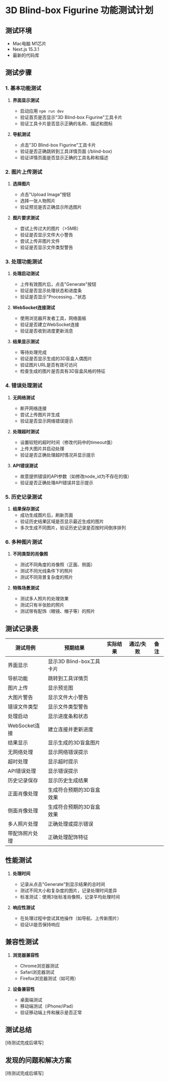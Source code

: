 # 3D Blind-box Figurine 功能测试计划

## 测试环境

- Mac电脑 M1芯片
- Next.js 15.3.1
- 最新的代码库

## 测试步骤

### 1. 基本功能测试

1. **界面显示测试**
   - 启动应用 `npm run dev`
   - 验证首页是否显示"3D Blind-box Figurine"工具卡片
   - 验证工具卡片是否显示正确的名称、描述和图标

2. **导航测试**
   - 点击"3D Blind-box Figurine"工具卡片
   - 验证是否正确跳转到工具详情页面 (/blind-box)
   - 验证详情页面是否显示正确的工具名称和描述

### 2. 图片上传测试

1. **选择图片**
   - 点击"Upload Image"按钮
   - 选择一张人物照片
   - 验证预览是否正确显示所选图片

2. **图片要求测试**
   - 尝试上传过大的图片（>5MB）
   - 验证是否显示文件大小警告
   - 尝试上传非图片文件
   - 验证是否显示文件类型警告

### 3. 处理功能测试

1. **处理启动测试**
   - 上传有效图片后，点击"Generate"按钮
   - 验证是否显示处理状态和进度条
   - 验证是否显示"Processing..."状态

2. **WebSocket连接测试**
   - 使用浏览器开发者工具，网络面板
   - 验证是否建立WebSocket连接
   - 验证是否收到进度更新消息

3. **结果显示测试**
   - 等待处理完成
   - 验证是否显示生成的3D盲盒人偶图片
   - 验证图片URL是否有效可访问
   - 检查生成的图片是否具有3D盲盒风格的特征

### 4. 错误处理测试

1. **无网络测试**
   - 断开网络连接
   - 尝试上传图片并生成
   - 验证是否显示网络错误提示

2. **处理超时测试**
   - 设置较短的超时时间（修改代码中的timeout值）
   - 上传大图片并启动处理
   - 验证是否正确处理超时情况并显示提示

3. **API错误测试**
   - 故意提供错误的API参数（如修改node_id为不存在的值）
   - 验证是否正确处理API错误并显示提示

### 5. 历史记录测试

1. **结果保存测试**
   - 成功生成图片后，刷新页面
   - 验证历史结果区域是否显示最近生成的图片
   - 多次生成不同图片，验证历史记录是否按时间倒序排列

### 6. 多种图片测试

1. **不同类型的肖像照**
   - 测试不同角度的肖像照（正面、侧面）
   - 测试不同光线条件下的照片
   - 测试不同背景复杂度的照片

2. **特殊场景测试**
   - 测试多人照片的处理效果
   - 测试只有半张脸的照片
   - 测试带有配饰（眼镜、帽子等）的照片

## 测试记录表

| 测试用例 | 预期结果 | 实际结果 | 通过/失败 | 备注 |
|---------|---------|---------|-----------|------|
| 界面显示 | 显示3D Blind-box工具卡片 | | | |
| 导航功能 | 跳转到工具详情页 | | | |
| 图片上传 | 显示预览图 | | | |
| 大图片警告 | 显示文件大小警告 | | | |
| 错误文件类型 | 显示文件类型警告 | | | |
| 处理启动 | 显示进度条和状态 | | | |
| WebSocket连接 | 建立连接并更新进度 | | | |
| 结果显示 | 显示生成的3D盲盒图片 | | | |
| 无网络处理 | 显示网络错误提示 | | | |
| 超时处理 | 显示超时提示 | | | |
| API错误处理 | 显示错误提示 | | | |
| 历史记录保存 | 显示历史生成结果 | | | |
| 正面肖像处理 | 生成符合预期的3D盲盒效果 | | | |
| 侧面肖像处理 | 生成符合预期的3D盲盒效果 | | | |
| 多人照片处理 | 正确处理或提示错误 | | | |
| 带配饰照片处理 | 正确处理配饰特征 | | | |

## 性能测试

1. **处理时间**
   - 记录从点击"Generate"到显示结果的总时间
   - 测试不同大小和复杂度的图片，记录处理时间差异
   - 标准测试：使用3张标准肖像照，记录平均处理时间

2. **响应性测试**
   - 在处理过程中尝试其他操作（如导航、上传新图片）
   - 验证UI是否保持响应

## 兼容性测试

1. **浏览器兼容性**
   - Chrome浏览器测试
   - Safari浏览器测试
   - Firefox浏览器测试（如可用）

2. **设备兼容性**
   - 桌面端测试
   - 移动端测试（iPhone/iPad）
   - 验证移动端上传和展示是否正常

## 测试总结

[待测试完成后填写]

## 发现的问题和解决方案

[待测试完成后填写] 